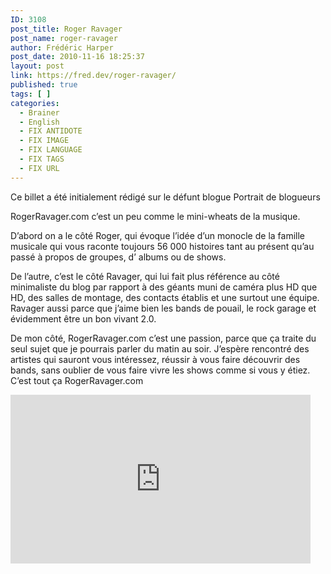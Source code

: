 ```yaml
---
ID: 3108
post_title: Roger Ravager
post_name: roger-ravager
author: Frédéric Harper
post_date: 2010-11-16 18:25:37
layout: post
link: https://fred.dev/roger-ravager/
published: true
tags: [ ]
categories:
  - Brainer
  - English
  - FIX ANTIDOTE
  - FIX IMAGE
  - FIX LANGUAGE
  - FIX TAGS
  - FIX URL
---
```

<div id="deadblog">
  Ce billet a été initialement rédigé sur le défunt blogue Portrait de blogueurs
</div>

RogerRavager.com c’est un peu comme le mini-wheats de la musique.

D’abord on a le côté Roger, qui évoque l’idée d’un monocle de la famille musicale qui vous raconte toujours 56 000 histoires tant au présent qu’au passé à propos de groupes, d’ albums ou de shows.

De l’autre, c’est le côté Ravager, qui lui fait plus référence au côté minimaliste du blog par rapport à des géants muni de caméra plus HD que HD, des salles de montage, des contacts établis et une surtout une équipe. Ravager aussi parce que j’aime bien les bands de pouail, le rock garage et évidemment être un bon vivant 2.0.

De mon côté, RogerRavager.com c’est une passion, parce que ça traite du seul sujet que je pourrais parler du matin au soir. J’espère rencontré des artistes qui sauront vous intéressez, réussir à vous faire découvrir des bands, sans oublier de vous faire vivre les shows comme si vous y étiez. C’est tout ça RogerRavager.com

<p style="text-align:center">
  <div class="embed video YouTube">
    <iframe width="480" height="270" src="https://www.youtube.com/embed/dJcxgYhGw4E?feature=oembed" frameborder="0" allowfullscreen></iframe>
  </div>
</p>